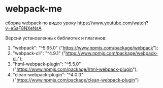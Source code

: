 # webpack-me

сборка webpack по видео уроку https://www.youtube.com/watch?v=eSaF8NXeNsA

Версии установленных библиотек и плагинов:

1. "webpack": "^5.65.0" ("https://www.npmjs.com/package/webpack");
2. "webpack-cli": "^4.9.1" ("https://www.npmjs.com/package/webpack-cli");
3. "html-webpack-plugin": "^5.5.0" ("https://www.npmjs.com/package/html-webpack-plugin");
4. "clean-webpack-plugin": "^4.0.0" ("https://www.npmjs.com/package/clean-webpack-plugin")
